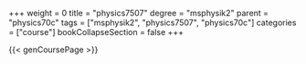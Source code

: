 +++
weight = 0
title = "physics7507"
degree = "msphysik2"
parent = "physics70c"
tags = ["msphysik2", "physics7507", "physics70c"]
categories = ["course"]
bookCollapseSection = false
+++

{{< genCoursePage >}}
